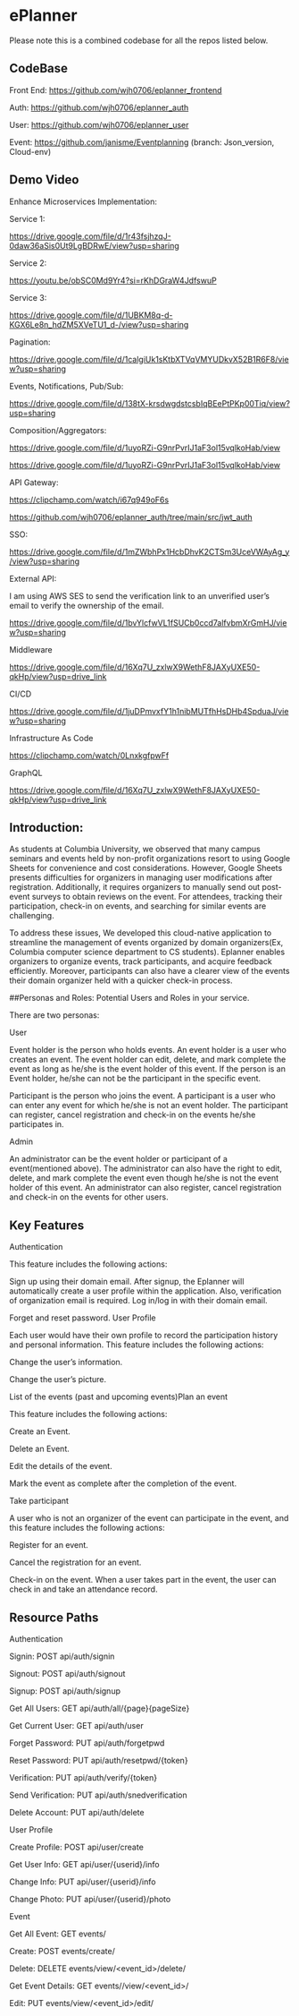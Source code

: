# ePlanner
Please note this is a combined codebase for all the repos listed below.
## CodeBase
Front End: https://github.com/wjh0706/eplanner_frontend

Auth: https://github.com/wjh0706/eplanner_auth

User: https://github.com/wjh0706/eplanner_user

Event: https://github.com/janisme/Eventplanning (branch: Json_version, Cloud-env)

## Demo Video

Enhance Microservices Implementation:

Service 1:

https://drive.google.com/file/d/1r43fsjhzqJ-0daw36aSis0Ut9LgBDRwE/view?usp=sharing

Service 2:

https://youtu.be/obSC0Md9Yr4?si=rKhDGraW4JdfswuP

Service 3:

https://drive.google.com/file/d/1UBKM8q-d-KGX6Le8n_hdZM5XVeTU1_d-/view?usp=sharing

Pagination:

https://drive.google.com/file/d/1calgiUk1sKtbXTVqVMYUDkvX52B1R6F8/view?usp=sharing


Events, Notifications, Pub/Sub:

https://drive.google.com/file/d/138tX-krsdwgdstcsbIqBEePtPKp00Tiq/view?usp=sharing


Composition/Aggregators:

https://drive.google.com/file/d/1uyoRZi-G9nrPvrIJ1aF3ol15vqlkoHab/view

https://drive.google.com/file/d/1uyoRZi-G9nrPvrIJ1aF3ol15vqlkoHab/view



API Gateway:

https://clipchamp.com/watch/i67q949oF6s

https://github.com/wjh0706/eplanner_auth/tree/main/src/jwt_auth

SSO:

https://drive.google.com/file/d/1mZWbhPx1HcbDhvK2CTSm3UceVWAyAg_y/view?usp=sharing


External API:

I am using AWS SES to send the verification link to an unverified user’s email to verify the ownership of the email. 

https://drive.google.com/file/d/1bvYlcfwVL1fSUCb0ccd7alfvbmXrGmHJ/view?usp=sharing

Middleware

https://drive.google.com/file/d/16Xq7U_zxlwX9WethF8JAXyUXE50-qkHp/view?usp=drive_link

CI/CD

https://drive.google.com/file/d/1juDPmvxfY1h1nibMUTfhHsDHb4SpduaJ/view?usp=sharing

Infrastructure As Code

https://clipchamp.com/watch/0LnxkgfpwFf

GraphQL

https://drive.google.com/file/d/16Xq7U_zxlwX9WethF8JAXyUXE50-qkHp/view?usp=drive_link



## Introduction: 
As students at Columbia University, we observed that many campus seminars and events held by non-profit organizations resort to using Google Sheets for convenience and cost considerations. However, Google Sheets presents difficulties for organizers in managing user modifications after registration. Additionally, it requires organizers to manually send out post-event surveys to obtain reviews on the event. For attendees, tracking their participation, check-in on events, and searching for similar events are challenging.

To address these issues, We developed this cloud-native application to streamline the management of events organized by domain organizers(Ex, Columbia computer science department to CS students). 
Eplanner enables organizers to organize events, track participants, and acquire feedback efficiently. Moreover, participants can also have a clearer view of the events their domain organizer held with a quicker check-in process.

##Personas and Roles: Potential Users and Roles in your service.

There are two personas:

User

Event holder is the person who holds events. An event holder is a user who creates an event. The event holder can edit, delete, and mark complete the event as long as he/she is the event holder of this event. If the person is an Event holder, he/she can not be the participant in the specific event.

Participant is the person who joins the event. A participant is a user who can enter any event for which he/she is not an event holder. The participant can register, cancel registration and check-in on the events he/she participates in.

Admin

An administrator can be the event holder or participant of a event(mentioned above). The administrator can also have the right to edit, delete, and mark complete the event even though he/she is not the event holder of this event. An administrator can also register, cancel registration and check-in on the events for other users.

## Key Features

Authentication

This feature includes the following actions:

Sign up using their domain email. After signup, the Eplanner will automatically create a user profile within the application. Also, verification of organization email is required.
Log in/log in with their domain email.

Forget and reset password.
User Profile

Each user would have their own profile to record the participation history and personal information. This feature includes the following actions:

Change the user’s information.

Change the user’s picture.

List of the events (past and upcoming events)Plan an event

This feature includes the following actions:

Create an Event.

Delete an Event.

Edit the details of the event.

Mark the event as complete after the completion of the event. 

Take participant

A user who is not an organizer of the event can participate in the event, and this feature includes the following actions:

Register for an event.

Cancel the registration for an event.

Check-in on the event. When a user takes part in the event, the user can check in and take an attendance record.

## Resource Paths

Authentication

Signin: POST api/auth/signin

Signout: POST api/auth/signout

Signup: POST api/auth/signup

Get All Users: GET api/auth/all/{page}{pageSize}

Get Current User: GET api/auth/user

Forget Password: PUT api/auth/forgetpwd

Reset Password: PUT api/auth/resetpwd/{token}

Verification: PUT api/auth/verify/{token}

Send Verification: PUT api/auth/snedverification

Delete Account: PUT api/auth/delete

User Profile

Create Profile: POST api/user/create

Get User Info: GET api/user/{userid}/info

Change Info: PUT api/user/{userid}/info

Change Photo: PUT api/user/{userid}/photo

Event

Get All Event: GET events/

Create: POST events/create/

Delete: DELETE events/view/<event_id>/delete/

Get Event Details: GET events//view/<event_id>/

Edit: PUT events/view/<event_id>/edit/

